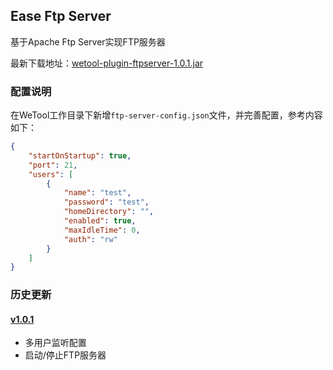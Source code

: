 ## Ease Ftp Server

基于Apache Ftp Server实现FTP服务器

最新下载地址：[wetool-plugin-ftpserver-1.0.1.jar](http://share.qiniu.segocat.com/tool/wetool/plugin/wetool-plugin-ftpserver-1.0.1.jar)

### 配置说明

在WeTool工作目录下新增`ftp-server-config.json`文件，并完善配置，参考内容如下：

``` json
{
    "startOnStartup": true,
    "port": 21,
    "users": [
        {
            "name": "test",
            "password": "test",
            "homeDirectory": "",
            "enabled": true,
            "maxIdleTime": 0,
            "auth": "rw"
        }
    ]
}
```

### 历史更新

#### [v1.0.1](http://share.qiniu.segocat.com/tool/wetool/plugin/wetool-plugin-ftpserver-1.0.1.jar)

- 多用户监听配置
- 启动/停止FTP服务器
